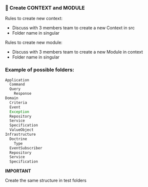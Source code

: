 ### 👾 Create CONTEXT and MODULE

Rules to create new context:

- Discuss with 3 members team to create a new Context in src
- Folder name in singular

Rules to create new module:

- Discuss with 3 members team to create a new Module in context
- Folder name in singular


### Example of possible folders:

```php
Application
  Command
  Query
    Response
Domain
  Criteria
  Event
  Exception
  Repository
  Service
  Specification
  ValueObject
Infrastructure
  Doctrine
    Type
  EventSubscriber
  Repository
  Service
  Specification
```

**IMPORTANT**

Create the same structure in test folders
